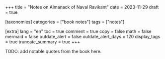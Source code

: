 +++
title = "Notes on Almanack of Naval Ravikant"
date = 2023-11-29
draft = true

[taxonomies]
categories = ["book notes"]
tags = ["notes"]

[extra]
lang = "en"
toc = true
comment = true
copy = false
math = false
mermaid = false
outdate_alert = false
outdate_alert_days = 120
display_tags = true
truncate_summary = true
+++

TODO: add notable quotes from the book here.